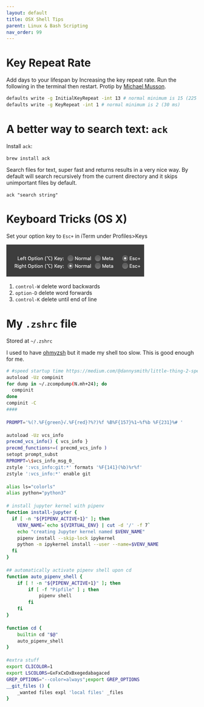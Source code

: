 ```yaml
---
layout: default
title: OSX Shell Tips
parent: Linux & Bash Scripting
nav_order: 99
---
```


# Key Repeat Rate

Add days to your lifespan by Increasing the key repeat rate. Run the following in the terminal then restart.  Protip by [Michael Musson](https://www.linkedin.com/in/michael-m-a37b1932/).

```sh
defaults write -g InitialKeyRepeat -int 13 # normal minimum is 15 (225 ms)
defaults write -g KeyRepeat -int 1 # normal minimum is 2 (30 ms)
```

# A better way to search text: `ack`

Install `ack`:

`brew install ack`

Search files for text, super fast and returns results in a very nice way. By default will search recursively from the current directory and it skips unimportant files by default.

`ack "search string"`


# Keyboard Tricks (OS X)
Set your option key to `Esc+`  in iTerm under Profiles>Keys

![](iterm_escape.png)


1. `control-W` delete word backwards
2. `option-D` delete word forwards
3. `control-K` delete until end of line

# My `.zshrc` file

Stored at `~/.zshrc`

I used to have [ohmyzsh](https://github.com/ohmyzsh/ohmyzsh) but it made my shell too slow. This is good enough for me.

```bash
# #speed startup time https://medium.com/@dannysmith/little-thing-2-speeding-up-zsh-f1860390f92
autoload -Uz compinit
for dump in ~/.zcompdump(N.mh+24); do
  compinit
done
compinit -C
####

PROMPT='%(?.%F{green}√.%F{red}?%?)%f %B%F{157}%1~%f%b %F{231}%# '

autoload -Uz vcs_info
precmd_vcs_info() { vcs_info }
precmd_functions+=( precmd_vcs_info )
setopt prompt_subst
RPROMPT=\$vcs_info_msg_0_
zstyle ':vcs_info:git:*' formats '%F{141}(%b)%r%f'
zstyle ':vcs_info:*' enable git

alias ls="colorls"
alias python="python3"

# install jupyter kernel with pipenv
function install-jupyter {
  if [ -n "${PIPENV_ACTIVE+1}" ]; then
    VENV_NAME=`echo ${VIRTUAL_ENV} | cut -d '/' -f 7`
    echo "creating Jupyter kernel named $VENV_NAME"
    pipenv install --skip-lock ipykernel
    python -m ipykernel install --user --name=$VENV_NAME
  fi
}

## automatically activate pipenv shell upon cd
function auto_pipenv_shell {
    if [ ! -n "${PIPENV_ACTIVE+1}" ]; then
        if [ -f "Pipfile" ] ; then
            pipenv shell
        fi
    fi
}

function cd {
    builtin cd "$@"
    auto_pipenv_shell
}

#extra stuff
export CLICOLOR=1
export LSCOLORS=GxFxCxDxBxegedabagaced
GREP_OPTIONS="--color=always";export GREP_OPTIONS
__git_files () { 
    _wanted files expl 'local files' _files     
}
```
